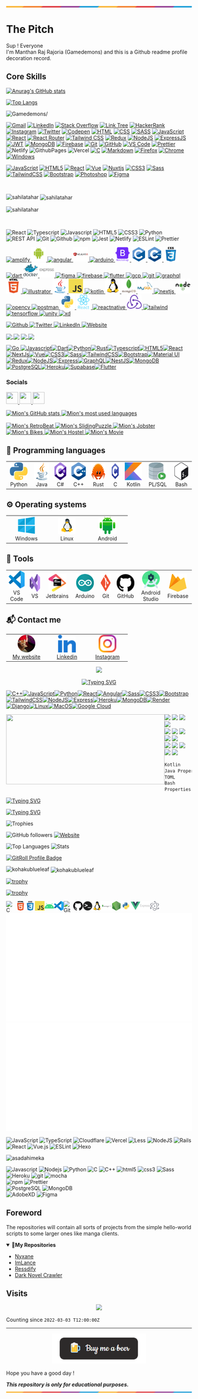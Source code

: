 ![](https://github.com/Gamedemons/Gamedemons/blob/main/Resources/waxline.png)

# The Pitch

Sup ! Everyone </br>
I'm Manthan Raj Rajoria (Gamedemons) and this is a Github readme profile decoration record.
<be>

## Core Skills

[![Anurag's GitHub stats](https://github-readme-stats.vercel.app/api?username=Gamedemons&count_private=true&show_icons=true)](https://github.com/anuraghazra/github-readme-stats)

[![Top Langs](https://github-readme-stats.vercel.app/api/top-langs/?username=Gamedemons)](https://github.com/anuraghazra/github-readme-stats)
<p align="left"> <img src=https://komarev.com/ghpvc/?username=Gamedemons alt=Gamedemons/> </p>

[![Gmail](https://img.shields.io/badge/Gmail-D14836?logo=gmail&logoColor=white)](mailto:gamedemons55@gmail.com)
[![LinkedIn](https://img.shields.io/badge/LinkedIn-0077B5?logo=linkedin&logoColor=white)]()
[![Stack Overflow](https://img.shields.io/badge/Stack_Overflow-FE7A16?logo=stack-overflow&logoColor=white)]()
[![Link Tree](https://img.shields.io/badge/linktree-43e660?logo=linktree&logoColor=white)]()
[![HackerRank](https://img.shields.io/badge/-Hackerrank-2EC866?logo=HackerRank&logoColor=white)]()
[![Instagram](https://img.shields.io/badge/Instagram-%23E4405F.svg?logo=Instagram&logoColor=white)]()
[![Twitter](https://img.shields.io/badge/Twitter-%231DA1F2.svg?logo=Twitter&logoColor=white)]() 
[![Codepen](https://img.shields.io/badge/Codepen-000000?logo=codepen&logoColor=white)]() 
[![HTML](https://img.shields.io/badge/HTML5-E34F26?style=for-the-badge&logo=html5&logoColor=white)]()
[![CSS](https://img.shields.io/badge/CSS3-1572B6?style=for-the-badge&logo=html5&logoColor=white)]()
[![SASS](https://img.shields.io/badge/Sass-CC6699?style=for-the-badge&logo=sass&logoColor=white)]()
[![JavaScript](https://img.shields.io/badge/JavaScript-323330?style=for-the-badge&logo=javascript&logoColor=F7DF1E)]()
[![React](https://img.shields.io/badge/React-20232A?style=for-the-badge&logo=react&logoColor=61DAFB)]()
[![React Router](https://img.shields.io/badge/React_Router-CA4245?style=for-the-badge&logo=react-router&logoColor=white)]()
[![Tailwind CSS](https://img.shields.io/badge/Tailwind_CSS-38B2AC?style=for-the-badge&logo=tailwind-css&logoColor=white)]()
[![Redux](https://img.shields.io/badge/Redux-593D88?style=for-the-badge&logo=redux&logoColor=white)]()
[![NodeJS](https://img.shields.io/badge/Node.js-43853D?style=for-the-badge&logo=node.js&logoColor=white)]()
[![ExpressJS](https://img.shields.io/badge/Express.js-404D59?style=for-the-badge)]()
[![JWT](https://img.shields.io/badge/json%20web%20tokens-323330?style=for-the-badge&logo=json-web-tokens&logoColor=pink)]()
[![MongoDB](https://img.shields.io/badge/MongoDB-4EA94B?style=for-the-badge&logo=mongodb&logoColor=white)]()
[![Firebase](https://img.shields.io/badge/Firebase-ffffff?style=for-the-badge&logo=Firebase&logoColor=ffcb2b)]()
[![Git](https://img.shields.io/badge/GIT-E44C30?style=for-the-badge&logo=git&logoColor=white)]()
[![GitHub](https://img.shields.io/badge/GitHub-100000?style=for-the-badge&logo=github&logoColor=white)]()
[![VS Code](https://img.shields.io/badge/Visual_Studio_Code-0078D4?style=for-the-badge&logo=visual%20studio%20code&logoColor=white)]()
[![Prettier](https://img.shields.io/badge/prettier-1A2C34?style=for-the-badge&logo=prettier&logoColor=F7BA3E)]()
![Netlify](https://img.shields.io/badge/Netlify-00C7B7?style=for-the-badge&logo=netlify&logoColor=white)
![GithubPages](https://img.shields.io/badge/GitHub%20Pages-222222?style=for-the-badge&logo=GitHub%20Pages&logoColor=white)
![Vercel](https://img.shields.io/badge/Vercel-000000?style=for-the-badge&logo=vercel&logoColor=white)
[![C](https://img.shields.io/badge/C-00599C?style=for-the-badge&logo=c&logoColor=white)](https://www.w3schools.com/c/)
[![Markdown](https://img.shields.io/badge/Markdown-000000?style=for-the-badge&logo=markdown&logoColor=white)]()
[![Firefox](https://img.shields.io/badge/Firefox_Browser-FF7139?style=for-the-badge&logo=Firefox-Browser&logoColor=white)]()
[![Chrome](https://img.shields.io/badge/Google_chrome-4285F4?style=for-the-badge&logo=Google-chrome&logoColor=white)]()
[![Windows](https://img.shields.io/badge/Windows-0078D6?style=for-the-badge&logo=windows&logoColor=white)]()

<p align="left">
<a href="https://developer.mozilla.org/en-US/docs/Web/JavaScript" target="_blank" rel="noreferrer"><img src="https://raw.githubusercontent.com/danielcranney/readme-generator/main/public/icons/skills/javascript-colored.svg" width="36" height="36" alt="JavaScript" /></a>
<a href="https://developer.mozilla.org/en-US/docs/Glossary/HTML5" target="_blank" rel="noreferrer"><img src="https://raw.githubusercontent.com/danielcranney/readme-generator/main/public/icons/skills/html5-colored.svg" width="36" height="36" alt="HTML5" /></a>
<a href="https://reactjs.org/" target="_blank" rel="noreferrer"><img src="https://raw.githubusercontent.com/danielcranney/readme-generator/main/public/icons/skills/react-colored.svg" width="36" height="36" alt="React" /></a>
<a href="https://vuejs.org/" target="_blank" rel="noreferrer"><img src="https://raw.githubusercontent.com/danielcranney/readme-generator/main/public/icons/skills/vuejs-colored.svg" width="36" height="36" alt="Vue" /></a>
<a href="https://nuxtjs.org/" target="_blank" rel="noreferrer"><img src="https://raw.githubusercontent.com/danielcranney/readme-generator/main/public/icons/skills/nuxtjs-colored.svg" width="36" height="36" alt="Nuxtjs" /></a>
<a href="https://www.w3.org/TR/CSS/#css" target="_blank" rel="noreferrer"><img src="https://raw.githubusercontent.com/danielcranney/readme-generator/main/public/icons/skills/css3-colored.svg" width="36" height="36" alt="CSS3" /></a>
<a href="https://sass-lang.com/" target="_blank" rel="noreferrer"><img src="https://raw.githubusercontent.com/danielcranney/readme-generator/main/public/icons/skills/sass-colored.svg" width="36" height="36" alt="Sass" /></a>
<a href="https://tailwindcss.com/" target="_blank" rel="noreferrer"><img src="https://raw.githubusercontent.com/danielcranney/readme-generator/main/public/icons/skills/tailwindcss-colored.svg" width="36" height="36" alt="TailwindCSS" /></a>
<a href="https://getbootstrap.com/" target="_blank" rel="noreferrer"><img src="https://raw.githubusercontent.com/danielcranney/readme-generator/main/public/icons/skills/bootstrap-colored.svg" width="36" height="36" alt="Bootstrap" /></a>
<a href="https://www.adobe.com/uk/products/photoshop.html" target="_blank" rel="noreferrer"><img src="https://raw.githubusercontent.com/danielcranney/readme-generator/main/public/icons/skills/photoshop-colored.svg" width="36" height="36" alt="Photoshop" /></a>
<a href="https://www.figma.com/" target="_blank" rel="noreferrer"><img src="https://raw.githubusercontent.com/danielcranney/readme-generator/main/public/icons/skills/figma-colored.svg" width="36" height="36" alt="Figma" /></a>
</p>

<br/>
<p><img align="left" src="https://github-readme-stats.vercel.app/api/top-langs?username=sahilatahar&show_icons=true&locale=en&layout=compact&theme=tokyonight" alt="sahilatahar" /></p>

<p>&nbsp;<img align="center" src="https://github-readme-stats.vercel.app/api?username=sahilatahar&show_icons=true&locale=en&theme=tokyonight" alt="sahilatahar" /></p>

<p><img align="center" src="https://github-readme-streak-stats.herokuapp.com/?user=sahilatahar&theme=tokyonight" alt="sahilatahar" /></p>

<be>

<img src="https://profile-counter.glitch.me/sahilatahar/count.svg" alt=""/>

<p>
  <img alt="React" src="https://img.shields.io/badge/-React-46a2f1?style=flat-square&logo=react&logoColor=white"/>
  <img alt="Typescript" src="https://img.shields.io/badge/-Typescript-46a2f1?style=flat-square&logo=typescript&logoColor=white"/>
  <img alt="Javascript" src="https://img.shields.io/badge/-Javascript-4183d9?style=flat-square&logo=javascript&logoColor=white"/>
  <img alt="HTML5" src="https://img.shields.io/badge/-HTML5-3c64c0?style=flat-square&logo=html5&logoColor=white"/>
  <img alt="CSS3" src="https://img.shields.io/badge/-CSS3-3745a8?style=flat-square&logo=css3&logoColor=white"/>
  <img alt="Python" src="https://img.shields.io/badge/-Python-33268f?style=flat-square&logo=python&logoColor=white"/>
  <img alt="REST API" src="https://img.shields.io/badge/-REST API-4b187a?style=flat-square&logo=rest api&logoColor=white"/>
  <img alt="Git" src="https://img.shields.io/badge/-Git-731166?style=flat-square&logo=git&logoColor=white"/>
  <img alt="Github" src="https://img.shields.io/badge/-Github-9b0b52?style=flat-square&logo=github&logoColor=white"/>
  <img alt="npm" src="https://img.shields.io/badge/-npm-c3043e?style=flat-square&logo=npm&logoColor=white"/>
  <img alt="Jest" src="https://img.shields.io/badge/-Jest-d10a32?style=flat-square&logo=jest&logoColor=white"/>
  <img alt="Netlify" src="https://img.shields.io/badge/-Netlify-ae2935?style=flat-square&logo=netlify&logoColor=white"/>
  <img alt="ESLint" src="https://img.shields.io/badge/-ESLint-8a4837?style=flat-square&logo=eslint&logoColor=white"/>
  <img alt="Prettier" src="https://img.shields.io/badge/-Prettier-67663a?style=flat-square&logo=prettier&logoColor=white"/>
</p>

<p align="left"> <a href="https://aws.amazon.com/amplify/" target="_blank" rel="noreferrer"> <img src="https://docs.amplify.aws/assets/logo-dark.svg" alt="amplify" width="40" height="40"/> </a> <a href="https://developer.android.com" target="_blank" rel="noreferrer"> <img src="https://raw.githubusercontent.com/devicons/devicon/master/icons/android/android-original-wordmark.svg" alt="android" width="40" height="40"/> </a> <a href="https://angular.io" target="_blank" rel="noreferrer"> <img src="https://angular.io/assets/images/logos/angular/angular.svg" alt="angular" width="40" height="40"/> </a> <a href="https://angular.io" target="_blank" rel="noreferrer"> <img src="https://raw.githubusercontent.com/devicons/devicon/master/icons/angularjs/angularjs-original-wordmark.svg" alt="angularjs" width="40" height="40"/> </a> <a href="https://www.arduino.cc/" target="_blank" rel="noreferrer"> <img src="https://cdn.worldvectorlogo.com/logos/arduino-1.svg" alt="arduino" width="40" height="40"/> </a> <a href="https://getbootstrap.com" target="_blank" rel="noreferrer"> <img src="https://raw.githubusercontent.com/devicons/devicon/master/icons/bootstrap/bootstrap-plain-wordmark.svg" alt="bootstrap" width="40" height="40"/> </a> <a href="https://www.cprogramming.com/" target="_blank" rel="noreferrer"> <img src="https://raw.githubusercontent.com/devicons/devicon/master/icons/c/c-original.svg" alt="c" width="40" height="40"/> </a> <a href="https://www.w3schools.com/cpp/" target="_blank" rel="noreferrer"> <img src="https://raw.githubusercontent.com/devicons/devicon/master/icons/cplusplus/cplusplus-original.svg" alt="cplusplus" width="40" height="40"/> </a> <a href="https://www.w3schools.com/css/" target="_blank" rel="noreferrer"> <img src="https://raw.githubusercontent.com/devicons/devicon/master/icons/css3/css3-original-wordmark.svg" alt="css3" width="40" height="40"/> </a> <a href="https://dart.dev" target="_blank" rel="noreferrer"> <img src="https://www.vectorlogo.zone/logos/dartlang/dartlang-icon.svg" alt="dart" width="40" height="40"/> </a> <a href="https://www.docker.com/" target="_blank" rel="noreferrer"> <img src="https://raw.githubusercontent.com/devicons/devicon/master/icons/docker/docker-original-wordmark.svg" alt="docker" width="40" height="40"/> </a> <a href="https://expressjs.com" target="_blank" rel="noreferrer"> <img src="https://raw.githubusercontent.com/devicons/devicon/master/icons/express/express-original-wordmark.svg" alt="express" width="40" height="40"/> </a> <a href="https://www.figma.com/" target="_blank" rel="noreferrer"> <img src="https://www.vectorlogo.zone/logos/figma/figma-icon.svg" alt="figma" width="40" height="40"/> </a> <a href="https://firebase.google.com/" target="_blank" rel="noreferrer"> <img src="https://www.vectorlogo.zone/logos/firebase/firebase-icon.svg" alt="firebase" width="40" height="40"/> </a> <a href="https://flutter.dev" target="_blank" rel="noreferrer"> <img src="https://www.vectorlogo.zone/logos/flutterio/flutterio-icon.svg" alt="flutter" width="40" height="40"/> </a> <a href="https://cloud.google.com" target="_blank" rel="noreferrer"> <img src="https://www.vectorlogo.zone/logos/google_cloud/google_cloud-icon.svg" alt="gcp" width="40" height="40"/> </a> <a href="https://git-scm.com/" target="_blank" rel="noreferrer"> <img src="https://www.vectorlogo.zone/logos/git-scm/git-scm-icon.svg" alt="git" width="40" height="40"/> </a> <a href="https://graphql.org" target="_blank" rel="noreferrer"> <img src="https://www.vectorlogo.zone/logos/graphql/graphql-icon.svg" alt="graphql" width="40" height="40"/> </a> <a href="https://www.w3.org/html/" target="_blank" rel="noreferrer"> <img src="https://raw.githubusercontent.com/devicons/devicon/master/icons/html5/html5-original-wordmark.svg" alt="html5" width="40" height="40"/> </a> <a href="https://www.adobe.com/in/products/illustrator.html" target="_blank" rel="noreferrer"> <img src="https://www.vectorlogo.zone/logos/adobe_illustrator/adobe_illustrator-icon.svg" alt="illustrator" width="40" height="40"/> </a> <a href="https://www.java.com" target="_blank" rel="noreferrer"> <img src="https://raw.githubusercontent.com/devicons/devicon/master/icons/java/java-original.svg" alt="java" width="40" height="40"/> </a> <a href="https://developer.mozilla.org/en-US/docs/Web/JavaScript" target="_blank" rel="noreferrer"> <img src="https://raw.githubusercontent.com/devicons/devicon/master/icons/javascript/javascript-original.svg" alt="javascript" width="40" height="40"/> </a> <a href="https://kotlinlang.org" target="_blank" rel="noreferrer"> <img src="https://www.vectorlogo.zone/logos/kotlinlang/kotlinlang-icon.svg" alt="kotlin" width="40" height="40"/> </a> <a href="https://www.linux.org/" target="_blank" rel="noreferrer"> <img src="https://raw.githubusercontent.com/devicons/devicon/master/icons/linux/linux-original.svg" alt="linux" width="40" height="40"/> </a> <a href="https://www.mongodb.com/" target="_blank" rel="noreferrer"> <img src="https://raw.githubusercontent.com/devicons/devicon/master/icons/mongodb/mongodb-original-wordmark.svg" alt="mongodb" width="40" height="40"/> </a> <a href="https://www.mysql.com/" target="_blank" rel="noreferrer"> <img src="https://raw.githubusercontent.com/devicons/devicon/master/icons/mysql/mysql-original-wordmark.svg" alt="mysql" width="40" height="40"/> </a> <a href="https://nextjs.org/" target="_blank" rel="noreferrer"> <img src="https://cdn.worldvectorlogo.com/logos/nextjs-2.svg" alt="nextjs" width="40" height="40"/> </a> <a href="https://nodejs.org" target="_blank" rel="noreferrer"> <img src="https://raw.githubusercontent.com/devicons/devicon/master/icons/nodejs/nodejs-original-wordmark.svg" alt="nodejs" width="40" height="40"/> </a> <a href="https://opencv.org/" target="_blank" rel="noreferrer"> <img src="https://www.vectorlogo.zone/logos/opencv/opencv-icon.svg" alt="opencv" width="40" height="40"/> </a> <a href="https://postman.com" target="_blank" rel="noreferrer"> <img src="https://www.vectorlogo.zone/logos/getpostman/getpostman-icon.svg" alt="postman" width="40" height="40"/> </a> <a href="https://www.python.org" target="_blank" rel="noreferrer"> <img src="https://raw.githubusercontent.com/devicons/devicon/master/icons/python/python-original.svg" alt="python" width="40" height="40"/> </a> <a href="https://reactjs.org/" target="_blank" rel="noreferrer"> <img src="https://raw.githubusercontent.com/devicons/devicon/master/icons/react/react-original-wordmark.svg" alt="react" width="40" height="40"/> </a> <a href="https://reactnative.dev/" target="_blank" rel="noreferrer"> <img src="https://reactnative.dev/img/header_logo.svg" alt="reactnative" width="40" height="40"/> </a> <a href="https://redux.js.org" target="_blank" rel="noreferrer"> <img src="https://raw.githubusercontent.com/devicons/devicon/master/icons/redux/redux-original.svg" alt="redux" width="40" height="40"/> </a> <a href="https://tailwindcss.com/" target="_blank" rel="noreferrer"> <img src="https://www.vectorlogo.zone/logos/tailwindcss/tailwindcss-icon.svg" alt="tailwind" width="40" height="40"/> </a> <a href="https://www.tensorflow.org" target="_blank" rel="noreferrer"> <img src="https://www.vectorlogo.zone/logos/tensorflow/tensorflow-icon.svg" alt="tensorflow" width="40" height="40"/> </a> <a href="https://unity.com/" target="_blank" rel="noreferrer"> <img src="https://www.vectorlogo.zone/logos/unity3d/unity3d-icon.svg" alt="unity" width="40" height="40"/> </a> <a href="https://www.adobe.com/products/xd.html" target="_blank" rel="noreferrer"> <img src="https://cdn.worldvectorlogo.com/logos/adobe-xd.svg" alt="xd" width="40" height="40"/> </a> </p>

<p>
  <a href="https://github.com/pawelpikus" target="_blank">
    <img alt="Github" src="https://img.shields.io/badge/Github-%2312100E.svg?&style=for-the-badge&logo=Github&logoColor=white"/>
  </a>
  <a href="https://twitter.com/pavelpikus" target="_blank">
    <img alt="Twitter" src="https://img.shields.io/badge/Twitter-%231DA1F2.svg?&style=for-the-badge&logo=Twitter&logoColor=white"/>
  </a>
  <a href="https://www.linkedin.com/in/pawel-pikus/" target="_blank">
    <img alt="LinkedIn" src="https://img.shields.io/badge/LinkedIn-%230077B5.svg?&style=for-the-badge&logo=LinkedIn&logoColor=white"/>
  </a>
  <a href="#" target="_blank">
    <img alt="Website" src="https://img.shields.io/badge/Website-%234285F4.svg?&style=for-the-badge&logo=google-chrome&logoColor=white"/>
  </a>
</p>

<a href="https://github.com/pawelpikus/ip-address-tracker">
<img align="center" src="https://github-readme-stats.vercel.app/api/pin/?username=pawelpikus&amp;repo=ip-address-tracker&amp;title_color=24292e&amp;text_color=24292e&amp;icon_color=24292e&amp;bg_color=ffffff"/>
</a>
<a href="https://github.com/pawelpikus/my-bookshelf">
  <img align="center" src="https://github-readme-stats.vercel.app/api/pin/?username=pawelpikus&amp;repo=my-bookshelf&amp;title_color=24292e&amp;text_color=24292e&amp;icon_color=24292e&amp;bg_color=ffffff"/></a>
<a href="https://github.com/pawelpikus/firstsight-dashboard-app">
  <img align="center" src="https://github-readme-stats.vercel.app/api/pin/?username=pawelpikus&amp;repo=firstsight-dashboard-app&amp;title_color=24292e&amp;text_color=24292e&amp;icon_color=24292e&amp;bg_color=ffffff"/>
</a>
<a href="https://github.com/pawelpikus/social-media-dashboard-with-theme-switcher">
  <img align="center" src="https://github-readme-stats.vercel.app/api/pin/?username=pawelpikus&amp;repo=social-media-dashboard-with-theme-switcher&amp;title_color=24292e&amp;text_color=24292e&amp;icon_color=24292e&amp;bg_color=ffffff"/>
</a>

<p align="left">
  <a href="https://go.dev/doc/" target="_blank" rel="noreferrer">
    <img src="https://raw.githubusercontent.com/danielcranney/readme-generator/main/public/icons/skills/go-colored.svg" width="36" height="36" alt="Go" />
  </a>
  <a href="https://developer.mozilla.org/en-US/docs/Web/JavaScript" target="_blank" rel="noreferrer">
    <img src="https://raw.githubusercontent.com/danielcranney/readme-generator/main/public/icons/skills/javascript-colored.svg" width="36" height="36" alt="Javascript" /></a
  ><a href="https://dart.dev/" target="_blank" rel="noreferrer"
    ><img src="https://raw.githubusercontent.com/danielcranney/readme-generator/main/public/icons/skills/dart-colored.svg" width="36" height="36" alt="Dart" /></a
  ><a href="https://www.python.org/" target="_blank" rel="noreferrer"
    ><img src="https://raw.githubusercontent.com/danielcranney/readme-generator/main/public/icons/skills/python-colored.svg" width="36" height="36" alt="Python" /></a
  ><a href="https://www.rust-lang.org/" target="_blank" rel="noreferrer"
    ><img src="https://raw.githubusercontent.com/danielcranney/readme-generator/main/public/icons/skills/rust-colored.svg" width="36" height="36" alt="Rust" /></a
  ><a href="https://www.typescriptlang.org/" target="_blank" rel="noreferrer"
    ><img src="https://raw.githubusercontent.com/danielcranney/readme-generator/main/public/icons/skills/typescript-colored.svg" width="36" height="36" alt="Typescript" /></a
  ><a href="https://developer.mozilla.org/en-US/docs/Glossary/HTML5" target="_blank" rel="noreferrer"
    ><img src="https://raw.githubusercontent.com/danielcranney/readme-generator/main/public/icons/skills/html5-colored.svg" width="36" height="36" alt="HTML5" /></a
  ><a href="https://reactjs.org/" target="_blank" rel="noreferrer"
    ><img src="https://raw.githubusercontent.com/danielcranney/readme-generator/main/public/icons/skills/react-colored.svg" width="36" height="36" alt="React" /></a
  ><a href="https://nextjs.org/docs" target="_blank" rel="noreferrer"
    ><img src="https://raw.githubusercontent.com/danielcranney/readme-generator/main/public/icons/skills/nextjs-colored.svg" width="36" height="36" alt="NextJs" /></a
  ><a href="https://vuejs.org/" target="_blank" rel="noreferrer"
    ><img src="https://raw.githubusercontent.com/danielcranney/readme-generator/main/public/icons/skills/vuejs-colored.svg" width="36" height="36" alt="Vue" /></a
  ><a href="https://www.w3.org/TR/CSS/#css" target="_blank" rel="noreferrer"
    ><img src="https://raw.githubusercontent.com/danielcranney/readme-generator/main/public/icons/skills/css3-colored.svg" width="36" height="36" alt="CSS3" /></a
  ><a href="https://sass-lang.com/" target="_blank" rel="noreferrer"
    ><img src="https://raw.githubusercontent.com/danielcranney/readme-generator/main/public/icons/skills/sass-colored.svg" width="36" height="36" alt="Sass" /></a
  ><a href="https://tailwindcss.com/" target="_blank" rel="noreferrer"
    ><img src="https://raw.githubusercontent.com/danielcranney/readme-generator/main/public/icons/skills/tailwindcss-colored.svg" width="36" height="36" alt="TailwindCSS" /></a
  ><a href="https://getbootstrap.com/" target="_blank" rel="noreferrer"
    ><img src="https://raw.githubusercontent.com/danielcranney/readme-generator/main/public/icons/skills/bootstrap-colored.svg" width="36" height="36" alt="Bootstrap" /></a
  ><a href="https://mui.com/" target="_blank" rel="noreferrer"
    ><img src="https://raw.githubusercontent.com/danielcranney/readme-generator/main/public/icons/skills/materialui-colored.svg" width="36" height="36" alt="Material UI" /></a
  ><a href="https://redux.js.org/" target="_blank" rel="noreferrer"
    ><img src="https://raw.githubusercontent.com/danielcranney/readme-generator/main/public/icons/skills/redux-colored.svg" width="36" height="36" alt="Redux" /></a
  ><a href="https://nodejs.org/en/" target="_blank" rel="noreferrer"
    ><img src="https://raw.githubusercontent.com/danielcranney/readme-generator/main/public/icons/skills/nodejs-colored.svg" width="36" height="36" alt="NodeJS" /></a
  ><a href="https://expressjs.com/" target="_blank" rel="noreferrer"
    ><img src="https://raw.githubusercontent.com/danielcranney/readme-generator/main/public/icons/skills/express-colored.svg" width="36" height="36" alt="Express" /></a
  ><a href="https://graphql.org/" target="_blank" rel="noreferrer"
    ><img src="https://raw.githubusercontent.com/danielcranney/readme-generator/main/public/icons/skills/graphql-colored.svg" width="36" height="36" alt="GraphQL" /></a
  ><a href="https://docs.nestjs.com/" target="_blank" rel="noreferrer"
    ><img src="https://raw.githubusercontent.com/danielcranney/readme-generator/main/public/icons/skills/nestjs-colored.svg" width="36" height="36" alt="NestJS" /></a
  ><a href="https://www.mongodb.com/" target="_blank" rel="noreferrer"
    ><img src="https://raw.githubusercontent.com/danielcranney/readme-generator/main/public/icons/skills/mongodb-colored.svg" width="36" height="36" alt="MongoDB" /></a
  ><a href="https://www.postgresql.org/" target="_blank" rel="noreferrer"
    ><img src="https://raw.githubusercontent.com/danielcranney/readme-generator/main/public/icons/skills/postgresql-colored.svg" width="36" height="36" alt="PostgreSQL" /></a
  ><a href="https://www.heroku.com/" target="_blank" rel="noreferrer"
    ><img src="https://raw.githubusercontent.com/danielcranney/readme-generator/main/public/icons/skills/heroku-colored.svg" width="36" height="36" alt="Heroku" /></a
  ><a href="https://supabase.io/" target="_blank" rel="noreferrer"
    ><img src="https://raw.githubusercontent.com/danielcranney/readme-generator/main/public/icons/skills/supabase-colored.svg" width="36" height="36" alt="Supabase" /></a
  ><a href="https://flutter.dev/" target="_blank" rel="noreferrer"
    ><img src="https://raw.githubusercontent.com/danielcranney/readme-generator/main/public/icons/skills/flutter-colored.svg" width="36" height="36" alt="Flutter"
  /></a>
</p>

### Socials
<p align="left">
  <a href="https://www.dev.to/krtirtho" target="_blank" rel="noreferrer">
    <img src="https://raw.githubusercontent.com/danielcranney/readme-generator/main/public/icons/socials/devdotto.svg" width="32" height="32" />
  </a>
  <a href="https://www.twitter.com/@KrTirtho" target="_blank" rel="noreferrer">
    <img src="https://raw.githubusercontent.com/danielcranney/readme-generator/main/public/icons/socials/twitter.svg" width="32" height="32" />
  </a>
  <a href="https://www.linkedin.com/in/kingkor-roy-tirtho-810b951b4" target="_blank" rel="noreferrer">
    <img src="https://raw.githubusercontent.com/danielcranney/readme-generator/main/public/icons/socials/linkedin.svg" width="32" height="32" />
  </a>
</p>
<a href="https://github.com/andremion?tab=repositories&q=&type=source">
  <picture>
    <source
      srcset="https://github-readme-stats.vercel.app/api?username=andremion&count_private=true&show_icons=true&theme=dark"
      media="(prefers-color-scheme: dark)"
    />
    <source
      srcset="https://github-readme-stats.vercel.app/api?username=andremion&count_private=true&show_icons=true"
      media="(prefers-color-scheme: light), (prefers-color-scheme: no-preference)"
    />
    <img alt="Mion's GitHub stats" src="https://github-readme-stats.vercel.app/api?username=andremion&count_private=true&show_icons=true" />
  </picture>
</a>
<a href="https://github.com/andremion?tab=repositories&q=&type=source">
  <picture>
    <source
      srcset="https://github-readme-stats.vercel.app/api/top-langs/?username=andremion&layout=compact&theme=dark"
      media="(prefers-color-scheme: dark)"
    />
    <source
      srcset="https://github-readme-stats.vercel.app/api/top-langs/?username=andremion&layout=compact"
      media="(prefers-color-scheme: light), (prefers-color-scheme: no-preference)"
    />
    <img align="top" alt="Mion's most used languages" src="https://github-readme-stats.vercel.app/api/top-langs/?username=andremion&layout=compact" />
  </picture>
</a>

</br>
</br>

<a href="https://github.com/andremion/RetroBeat">
  <picture>
    <source
      srcset="https://github-readme-stats.vercel.app/api/pin/?username=andremion&repo=RetroBeat&theme=dark"
      media="(prefers-color-scheme: dark)"
    />
    <source
      srcset="https://github-readme-stats.vercel.app/api/pin/?username=andremion&repo=RetroBeat"
      media="(prefers-color-scheme: light), (prefers-color-scheme: no-preference)"
    />
    <img alt="Mion's RetroBeat" src="https://github-readme-stats.vercel.app/api/pin/?username=andremion&repo=RetroBeat" />
  </picture>
</a>
<a href="https://github.com/andremion/SlidingPuzzle">
  <picture>
    <source
      srcset="https://github-readme-stats.vercel.app/api/pin/?username=andremion&repo=SlidingPuzzle&theme=dark"
      media="(prefers-color-scheme: dark)"
    />
    <source
      srcset="https://github-readme-stats.vercel.app/api/pin/?username=andremion&repo=SlidingPuzzle"
      media="(prefers-color-scheme: light), (prefers-color-scheme: no-preference)"
    />
    <img alt="Mion's SlidingPuzzle" src="https://github-readme-stats.vercel.app/api/pin/?username=andremion&repo=SlidingPuzzle" />
  </picture>
</a>
<a href="https://github.com/andremion/Jobster">
  <picture>
    <source
      srcset="https://github-readme-stats.vercel.app/api/pin/?username=andremion&repo=Jobster&theme=dark"
      media="(prefers-color-scheme: dark)"
    />
    <source
      srcset="https://github-readme-stats.vercel.app/api/pin/?username=andremion&repo=Jobster""
      media="(prefers-color-scheme: light), (prefers-color-scheme: no-preference)"
    />
    <img alt="Mion's Jobster" src="https://github-readme-stats.vercel.app/api/pin/?username=andremion&repo=Jobster" />
  </picture>
</a>
<a href="https://github.com/andremion/Bikes">
  <picture>
    <source
      srcset="https://github-readme-stats.vercel.app/api/pin/?username=andremion&repo=Bikes&theme=dark"
      media="(prefers-color-scheme: dark)"
    />
    <source
      srcset="https://github-readme-stats.vercel.app/api/pin/?username=andremion&repo=Bikes"
      media="(prefers-color-scheme: light), (prefers-color-scheme: no-preference)"
    />
    <img alt="Mion's Bikes" src="https://github-readme-stats.vercel.app/api/pin/?username=andremion&repo=Bikes" />
  </picture>
</a>
<a href="https://github.com/andremion/Hostel">
  <picture>
    <source
      srcset="https://github-readme-stats.vercel.app/api/pin/?username=andremion&repo=Hostel&theme=dark"
      media="(prefers-color-scheme: dark)"
    />
    <source
      srcset="https://github-readme-stats.vercel.app/api/pin/?username=andremion&repo=Hostel"
      media="(prefers-color-scheme: light), (prefers-color-scheme: no-preference)"
    />
    <img alt="Mion's Hostel" src="https://github-readme-stats.vercel.app/api/pin/?username=andremion&repo=Hostel" />
  </picture>
</a>
<a href="https://github.com/andremion/Movie">
  <picture>
    <source
      srcset="https://github-readme-stats.vercel.app/api/pin/?username=andremion&repo=Movie&theme=dark"
      media="(prefers-color-scheme: dark)"
    />
    <source
      srcset="https://github-readme-stats.vercel.app/api/pin/?username=andremion&repo=Movie"
      media="(prefers-color-scheme: light), (prefers-color-scheme: no-preference)"
    />
    <img alt="Mion's Movie" src="https://github-readme-stats.vercel.app/api/pin/?username=andremion&repo=Movie" />
  </picture>
</a>

## 💾 Programming languages

<table>
  <td align="center" width="96">
    <img src="./img/proglang/python.svg" width="48" height="48" alt="Python" />
    <br>Python
  </td>
    <td align="center" width="96">
    <img src="./img/proglang/java.svg" width="48" height="48" alt="Java" />
    <br>Java
  </td>
</td>
    <td align="center" width="96">
    <img src="./img/proglang/csharp.svg" width="48" height="48" alt="C#" />
    <br>C#
  </td>
  <td align="center" width="96">
    <img src="./img/proglang/cpp.svg" width="48" height="48" alt="C++" />
    <br>C++
  </td>
  <td align="center" width="96">
    <img src="./img/proglang/rust.svg" width="48" height="48" alt="Rust" />
    <br>Rust
  </td>
  </td>
    <td align="center" width="96">
    <img src="./img/proglang/c.svg" width="48" height="48" alt="C" />
    <br>C
  </td>
    </td>
    <td align="center" width="96">
    <img src="./img/proglang/kotlin.svg" width="48" height="48" alt="Kotlin" />
    <br>Kotlin
  </td>
  <td align="center" width="96">
    <img src="./img/proglang/plsql.svg" width="48" height="48" alt="PLSQL" />
    <br>PL/SQL
  </td>
  <td align="center" width="96">
    <img src="./img/proglang/bash.svg" width="48" height="48" alt="Bash" />
    <br>Bash
  </td>
</table>

## ⚙️ Operating systems

<table>
  <td align="center" width="96">
    <img src="./img/os/windows.svg" width="48" height="48" alt="Windows" />
    <br>Windows
  </td>
  <td align="center" width="96">
    <img src="./img/os/linux.svg" width="48" height="48" alt="Linux" />
    <br>Linux
  </td>
  <td align="center" width="96">
    <img src="./img/os/android.svg" width="48" height="48" alt="Android" />
    <br>Android
  </td>
</table>

## 🔧 Tools

<table>
  <td align="center" width="96">
    <img src="./img/tools/vscode.svg" width="48" height="48" alt="Visual Studio Code" />
    <br>VS Code
  </td>
  <td align="center" width="96">
    <img src="./img/tools/vs.svg" width="48" height="48" alt="Visual Studio" />
    <br>VS
  </td>
  <td align="center" width="96">
    <img src="./img/tools/jetbrains.svg" width="48" height="48" alt="Jetbrains Suite" />
    <br>Jetbrains
  </td>
  <td align="center" width="96">
    <img src="./img/tools/arduino.svg" width="48" height="48" alt="Arduino IDE" />
    <br>Arduino
  </td>
  <td align="center" width="96">
    <img src="./img/tools/git.svg" width="48" height="48" alt="Git" />
    <br>Git
  </td>
  <td align="center" width="96">
    <img src="./img/tools/github.svg" width="48" height="48" alt="GitHub" />
    <br>GitHub
  </td>
    <td align="center" width="96">
    <img src="./img/tools/android_studio.svg" width="48" height="48" alt="Android Studio" />
    <br>Android Studio
  </td>
  <td align="center" width="96">
    <img src="./img/tools/firebase.svg" width="48" height="48" alt="Firebase" />
    <br>Firebase
  </td>
</table>

## 📬 Contact me

<table>
  <td align="center" width="96">
    <a href="https://marcpinet.me/contact/"><img src="./img/social/marcpinet.png" width="48" height="48" alt="marcpinet" />
    <br>My website
  </td>
  <td align="center" width="96">
    <a href="https://www.linkedin.com/in/marc-pinet/"><img src="./img/social/linkedin.svg" width="48" height="48" alt="Linkedin" />
    <br>Linkedin
  </td>
  </a>
  <td align="center" width="96">
    <a href="https://www.instagram.com/marc.pnt/"><img src="./img/social/instagram.svg" width="48" height="48" alt="Instagram" />
    <br>Instagram
  </a>
  </td>
</table>

<p align="center">
  <a href="https://skillicons.dev">
    <img src="https://skillicons.dev/icons?i=c,cpp,cmake,docker,kafka,py,raspberrypi,bash,neovim,linux&theme=dark" />
  </a>
</p>

<p align="center">
<a href="https://git.io/typing-svg"><img src="https://readme-typing-svg.demolab.com?font=Fira+Code&pause=1000&color=3FD7F7&center=true&width=435&lines=Im+%40+Manthan+Raj;Software+Developer+%40+Nowhere;Currently+learning+Everything" alt="Typing SVG" /></a>
</p>

<p align="left">
<a href="https://docs.microsoft.com/en-us/cpp/?view=msvc-170" target="_blank" rel="noreferrer"><img src="https://raw.githubusercontent.com/danielcranney/readme-generator/main/public/icons/skills/cplusplus-colored.svg" width="36" height="36" alt="C++" /></a><a href="https://developer.mozilla.org/en-US/docs/Web/JavaScript" target="_blank" rel="noreferrer"><img src="https://raw.githubusercontent.com/danielcranney/readme-generator/main/public/icons/skills/javascript-colored.svg" width="36" height="36" alt="JavaScript" /></a><a href="https://www.python.org/" target="_blank" rel="noreferrer"><img src="https://raw.githubusercontent.com/danielcranney/readme-generator/main/public/icons/skills/python-colored.svg" width="36" height="36" alt="Python" /></a><a href="https://reactjs.org/" target="_blank" rel="noreferrer"><img src="https://raw.githubusercontent.com/danielcranney/readme-generator/main/public/icons/skills/react-colored.svg" width="36" height="36" alt="React" /></a><a href="https://angular.io/" target="_blank" rel="noreferrer"><img src="https://raw.githubusercontent.com/danielcranney/readme-generator/main/public/icons/skills/angularjs-colored.svg" width="36" height="36" alt="Angular" /></a><a href="https://sass-lang.com/" target="_blank" rel="noreferrer"><img src="https://raw.githubusercontent.com/danielcranney/readme-generator/main/public/icons/skills/sass-colored.svg" width="36" height="36" alt="Sass" /></a><a href="https://www.w3.org/TR/CSS/#css" target="_blank" rel="noreferrer"><img src="https://raw.githubusercontent.com/danielcranney/readme-generator/main/public/icons/skills/css3-colored.svg" width="36" height="36" alt="CSS3" /></a><a href="https://getbootstrap.com/" target="_blank" rel="noreferrer"><img src="https://raw.githubusercontent.com/danielcranney/readme-generator/main/public/icons/skills/bootstrap-colored.svg" width="36" height="36" alt="Bootstrap" /></a><a href="https://tailwindcss.com/" target="_blank" rel="noreferrer"><img src="https://raw.githubusercontent.com/danielcranney/readme-generator/main/public/icons/skills/tailwindcss-colored.svg" width="36" height="36" alt="TailwindCSS" /></a><a href="https://nodejs.org/en/" target="_blank" rel="noreferrer"><img src="https://raw.githubusercontent.com/danielcranney/readme-generator/main/public/icons/skills/nodejs-colored.svg" width="36" height="36" alt="NodeJS" /></a><a href="https://expressjs.com/" target="_blank" rel="noreferrer"><img src="https://raw.githubusercontent.com/danielcranney/readme-generator/main/public/icons/skills/express-colored.svg" width="36" height="36" alt="Express" /></a><a href="https://www.heroku.com/" target="_blank" rel="noreferrer"><img src="https://raw.githubusercontent.com/danielcranney/readme-generator/main/public/icons/skills/heroku-colored.svg" width="36" height="36" alt="Heroku" /></a><a href="https://www.mongodb.com/" target="_blank" rel="noreferrer"><img src="https://raw.githubusercontent.com/danielcranney/readme-generator/main/public/icons/skills/mongodb-colored.svg" width="36" height="36" alt="MongoDB" /></a><a href="https://render.com/" target="_blank" rel="noreferrer"><img src="https://raw.githubusercontent.com/danielcranney/readme-generator/main/public/icons/skills/render-colored.svg" width="36" height="36" alt="Render" /></a><a href="https://www.djangoproject.com/" target="_blank" rel="noreferrer"><img src="https://raw.githubusercontent.com/danielcranney/readme-generator/main/public/icons/skills/django-colored.svg" width="36" height="36" alt="Django" /></a><a href="https://www.linux.org" target="_blank" rel="noreferrer"><img src="https://raw.githubusercontent.com/danielcranney/readme-generator/main/public/icons/skills/linux-colored.svg" width="36" height="36" alt="Linux" /></a><a href="https://apple.com" target="_blank" rel="noreferrer"><img src="https://raw.githubusercontent.com/danielcranney/readme-generator/main/public/icons/skills/macos-colored.svg" width="36" height="36" alt="MacOS" /></a><a href="https://cloud.google.com/" target="_blank" rel="noreferrer"><img src="https://raw.githubusercontent.com/danielcranney/readme-generator/main/public/icons/skills/googlecloud-colored.svg" width="36" height="36" alt="Google Cloud" /></a>
</p>

<p>
  <img align="left" width="430" height="190" src="https://github-readme-stats.vercel.app/api?username=Shabinder&show_icons=true&hide_border=false&line_height=20&title_color=336791&icon_color=1b93c9&show_owner=true"/>
  <p >  
    <img src="https://img.shields.io/badge/-Kotlin-FA6400?style=flat-square&logo=kotlin&logoColor=white"/>
    <img src="https://img.shields.io/badge/-Java-EC4D37?style=flat-square&logo=java&logoColor=white"/>
    <img src="https://img.shields.io/badge/-Android%20Studio-42B883?style=flat-square&logo=Android&logoColor=white"/>
    <img src="https://img.shields.io/badge/-Firebase-F6820D?style=flat-square&logo=FireBase&logoColor=white"/><br/>
    <img src="https://img.shields.io/badge/-Github-181717?style=flat-square&logo=GitHub&logoColor=white"/>
    <img src="https://img.shields.io/badge/-Git-F44D27?style=flat-square&logo=Git&logoColor=white"/>
    <img src="https://img.shields.io/badge/-Slack-E01563?style=flat-square&logo=Slack&logoColor=white"/>
    <img src="https://img.shields.io/badge/-Spring-5e8d5a?style=flat-square&logo=Spring&logoColor=white"/>
    <img src="https://img.shields.io/badge/-HTML5-E34F26?style=flat-square&logo=HTML5&logoColor=white"/><br/>
    <img src="https://img.shields.io/badge/-CSS3-1572B6?style=flat-square&logo=CSS3&logoColor=white"/>
    <img src="https://img.shields.io/badge/-Manjaro-34BE5B?style=flat-square&logo=Manjaro&logoColor=white"/>
    <img src="https://img.shields.io/badge/-Debian-A80030?style=flat-square&logo=Debian&logoColor=white"/>
    <img src="https://img.shields.io/badge/-Postgresql-336791?style=flat-square&logo=Postgresql&logoColor=white"/>
    <!--<img src="https://img.shields.io/badge/-Google%20Cloud-4285F4?style=flat-square&logo=Google%20Cloud&logoColor=white"/>-->
    <img src="https://img.shields.io/badge/-Heroku-6762a6?style=flat-square&logo=heroku&logoColor=white"/>
  </p>
</p>
<p>
  <!--START_SECTION:waka-->

```txt
Kotlin                 16 hrs 5 mins   ███████████████████████▒░   93.21 %
Java Properties        23 mins         ▓░░░░░░░░░░░░░░░░░░░░░░░░   02.29 %
TOML                   18 mins         ▒░░░░░░░░░░░░░░░░░░░░░░░░   01.79 %
Bash                   8 mins          ▒░░░░░░░░░░░░░░░░░░░░░░░░   00.82 %
Properties             7 mins          ▒░░░░░░░░░░░░░░░░░░░░░░░░   00.70 %
```

<!--END_SECTION:waka-->
[![Typing SVG](https://readme-typing-svg.herokuapp.com?font=Jersey-Bold&size=40&color=00F7E4&center=false&vCenter=true&width=900&height=110&lines=Gamedemons)](https://git.io/typing-svg)

[![Typing SVG](https://readme-typing-svg.herokuapp.com?font=Montserrat&pause=500&color=F70000&background=FFFFFF00&random=false&width=435&lines=Mankind+is+Dead;Blood+is+Fuel;Hell+is+Full)](https://git.io/typing-svg)

![Trophies](https://github-profile-trophy.vercel.app/?username=MrunankB&theme=gruvbox)

![GitHub followers](https://img.shields.io/github/followers/mrunankB?label=followers&style=flat)
[![Website](https://img.shields.io/badge/website-mrunankB.github.io-blue)](https://mrunankB.github.io "Visit my website")

![Top Languages](https://github-readme-stats.vercel.app/api/top-langs/?username=mrunankB&theme=gruvbox&count_private=true&custom_title=Top%20Languages)
![Stats](https://github-readme-stats.vercel.app/api?username=mrunankB&theme=gruvbox&custom_title=Stats)

<a href="https://gitroll.io/profile/uUz3o1PeEZsTifiu6zDPICXT9b8b2" target="_blank"><img src="https://gitroll.io/api/badges/profiles/v1/uUz3o1PeEZsTifiu6zDPICXT9b8b2" alt="GitRoll Profile Badge"/></a>

<p><img align="left" src="https://github-readme-stats.vercel.app/api/top-langs?username=kohakublueleaf&show_icons=true&locale=en&layout=compact" alt="kohakublueleaf" /></a></p>

<p>&nbsp;<img align="center" src="https://github-readme-stats.vercel.app/api?username=kohakublueleaf&show_icons=true&locale=en" alt="kohakublueleaf" /></p>

[![trophy](https://github-profile-trophy.vercel.app/?username=KohakuBlueleaf&theme=onedark)](https://github.com/ryo-ma/github-profile-trophy)

[![trophy](https://github-profile-trophy.vercel.app/?username=kamyu104&rank=SECRET,SSS,SS,S,AAA)](https://github-profile-trophy.vercel.app/?username=kamyu104&&rank=SECRET,SSS,SS,S,AAA)

<img align="left" alt="C" width="26px" src="https://img.icons8.com/color/48/000000/c-programming.png" />

<img align="left" alt="HTML5" width="26px" src="https://raw.githubusercontent.com/github/explore/80688e429a7d4ef2fca1e82350fe8e3517d3494d/topics/html/html.png" />

<img align="left" alt="CSS3" width="26px" src="https://raw.githubusercontent.com/github/explore/80688e429a7d4ef2fca1e82350fe8e3517d3494d/topics/css/css.png" />

<img align="left" alt="Javascript" width="26px" src="https://raw.githubusercontent.com/github/explore/80688e429a7d4ef2fca1e82350fe8e3517d3494d/topics/javascript/javascript.png">

<img align="left" alt="Android" width="26px" src="https://raw.githubusercontent.com/github/explore/80688e429a7d4ef2fca1e82350fe8e3517d3494d/topics/android/android.png" />

<img align="left" alt="Visual Studio Code" width="26px" src="https://raw.githubusercontent.com/github/explore/80688e429a7d4ef2fca1e82350fe8e3517d3494d/topics/visual-studio-code/visual-studio-code.png" />

<img align="left" alt="Git" width="26px" src="https://img.icons8.com/color/48/000000/git.png" />

<img align="left" alt="GitHub" width="26px" src="https://raw.githubusercontent.com/github/explore/78df643247d429f6cc873026c0622819ad797942/topics/github/github.png" />

<img align="left" alt="Terminal" width="26px" src="https://raw.githubusercontent.com/github/explore/d92924b1d925bb134e308bd29c9de6c302ed3beb/topics/terminal/terminal.png" />

<img align="left" alt="Linux" width="26px" src="https://raw.githubusercontent.com/github/explore/80688e429a7d4ef2fca1e82350fe8e3517d3494d/topics/linux/linux.png">

<img align="left" alt="MongoDB" width="26px" src="https://raw.githubusercontent.com/github/explore/80688e429a7d4ef2fca1e82350fe8e3517d3494d/topics/mongodb/mongodb.png">

<img align="left" alt="NodeJS" width="26px" src="https://raw.githubusercontent.com/github/explore/80688e429a7d4ef2fca1e82350fe8e3517d3494d/topics/nodejs/nodejs.png">

<img align="left" alt="Python" width="26px" src="https://raw.githubusercontent.com/github/explore/80688e429a7d4ef2fca1e82350fe8e3517d3494d/topics/python/python.png">

<img align="left" alt="Vue.js" width="26px" src="https://raw.githubusercontent.com/github/explore/80688e429a7d4ef2fca1e82350fe8e3517d3494d/topics/vue/vue.png">

<img align="left" alt="Express" width="26px" src="https://raw.githubusercontent.com/github/explore/80688e429a7d4ef2fca1e82350fe8e3517d3494d/topics/express/express.png">

<img align="left" alt="Electron" width="26px" src="https://raw.githubusercontent.com/github/explore/80688e429a7d4ef2fca1e82350fe8e3517d3494d/topics/electron/electron.png">

[![overview](https://github.com/dipu-bd/dipu-bd/blob/master/generated/overview.svg)](https://github.com/dipu-bd)
[![languages](https://github.com/dipu-bd/dipu-bd/blob/master/generated/languages.svg)](https://github.com/dipu-bd?tab=repositories&q=&type=public&language=&sort=stargazers)

![JavaScript](https://img.shields.io/badge/JavaScript-%23323330.svg?style=flat&logo=javascript&logoColor=%23F7DF1E) ![TypeScript](https://img.shields.io/badge/TypeScript-%23007ACC.svg?style=flat&logo=typescript&logoColor=white) ![Cloudflare](https://img.shields.io/badge/Cloudflare-F38020?style=flat&logo=Cloudflare&logoColor=white) ![Vercel](https://img.shields.io/badge/Vercel-%23000000.svg?style=flat&logo=Vercel&logoColor=white) ![Less](https://img.shields.io/badge/Less-2B4C80?style=flat&logo=less&logoColor=white) ![NodeJS](https://img.shields.io/badge/Node.js-6DA55F?style=flat&logo=node.js&logoColor=white) ![Rails](https://img.shields.io/badge/Rails-%23CC0000.svg?style=flat&logo=ruby-on-rails&logoColor=white) ![React](https://img.shields.io/badge/React-%2320232a.svg?style=flat&logo=react&logoColor=%2361DAFB) ![Vue.js](https://img.shields.io/badge/Vue.js-%2335495e.svg?style=flat&logo=vuedotjs&logoColor=%234FC08D) ![ESLint](https://img.shields.io/badge/ESLint-4B3263?style=flat&logo=eslint&logoColor=white) ![Hexo](https://img.shields.io/badge/Hexo-0e83cd?style=flat&logo=hexo&logoColor=white)

<p><img src="https://api.moedog.org/count/@asadahimeka_readme?theme=rule34" alt="asadahimeka" /></p>

<p>
  <img alt="Javascript" src="https://img.shields.io/badge/-Javascript-F7DF1E?style=flat-square&logo=javascript&logoColor=black" /> <img alt="Nodejs" src="https://img.shields.io/badge/-Node.js-43853d?style=flat-square&logo=Node.js&logoColor=white" />
  <img alt="Python" src="https://img.shields.io/badge/-Python-3776AB?style=flat-square&logo=Python&logoColor=white" /> <img alt="C" src="https://img.shields.io/badge/-C-A8B9CC?style=flat-square&logo=C&logoColor=black" /> <img alt="C++" src="https://img.shields.io/badge/-C++-00599C?style=flat-square&logo=c%2B%2B&logoColor=white" /> <img alt="html5" src="https://img.shields.io/badge/-HTML5-E34F26?style=flat-square&logo=html5&logoColor=white" /> <img alt="css3" src="https://img.shields.io/badge/-CSS3-1572B6?style=flat-square&logo=css3&logoColor=white" /> <img alt="Sass" src="https://img.shields.io/badge/-Sass-CC6699?style=flat-square&logo=sass&logoColor=white" />  <br> <img alt="Heroku" src="https://img.shields.io/badge/-Heroku-430098?style=flat-square&logo=heroku&logoColor=white" /> <img alt="git" src="https://img.shields.io/badge/-Git-F05032?style=flat-square&logo=git&logoColor=white" /> <img alt="mocha" src="https://img.shields.io/badge/-Mocha-8D6748?style=flat-square&logo=mocha&logoColor=white" /> <br> <img alt="npm" src="https://img.shields.io/badge/-NPM-CB3837?style=flat-square&logo=npm&logoColor=white" /> <img alt="Prettier" src="https://img.shields.io/badge/-Prettier-F7B93E?style=flat-square&logo=prettier&logoColor=white" /> <br> <img alt="PostgreSQL" src="https://img.shields.io/badge/-PostgreSQL-336791?style=flat-square&logo=PostgreSQL&logoColor=white" /> <img alt="MongoDB" src="https://img.shields.io/badge/-MongoDB-13aa52?style=flat-square&logo=mongodb&logoColor=white" /> <br> <img alt="AdobeXD" src="https://img.shields.io/badge/-AdobeXD-FF61F6?style=flat-square&logo=adobe%20xd&logoColor=white" /> <img alt="Figma" src="https://img.shields.io/badge/-Figma-F24E1E?style=flat-square&logo=figma&logoColor=white" /> 
</p>


















## Foreword
The repositories will contain all sorts of projects from the simple hello-world scripts to some larger ones like manga clients. 

<details open>
<summary>💚<b>My Repositories</b></summary>

- [Nyxane](https://github.com/Gamedemons/Nyxane-Vue)
- [ImLance](https://github.com/Gamedemons/ImLance)
- [Ressdify](https://github.com/Gamedemons/Ressdify)
- [Dark Novel Crawler](https://github.com/Gamedemons/Darknovel-Crawler)
  
</details>

## Visits

<p align="center">
  <a href="https://count.getloli.com/"><img src="https://count.getloli.com/get/@gamedemons?theme=rule34"/></a>
</p>

Counting since `2022-03-03 T12:00:00Z`

---

<p align="center"><a href="https://www.buymeacoffee.com/manthanrajoria"><img src="https://github.com/Gamedemons/Gamedemons/blob/main/Resources/beer.png"></a></p> 
Hope you have a good day !

***This repository is only for educational purposes.***
![](https://github.com/Gamedemons/Gamedemons/blob/main/Resources/waxline.png)

